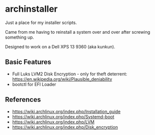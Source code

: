 # archinstaller
Just a place for my installer scripts.

Came from me having to reinstall a system over and over after screwing something up.

Designed to work on a Dell XPS 13 9360 (aka kunkun).

## Basic Features
* Full Luks LVM2 Disk Encryption - only for theft deterrent: https://en.wikipedia.org/wiki/Plausible_deniability
* bootctl for EFI Loader

## References
* https://wiki.archlinux.org/index.php/Installation_guide
* https://wiki.archlinux.org/index.php/Systemd-boot
* https://wiki.archlinux.org/index.php/LVM
* https://wiki.archlinux.org/index.php/Disk_encryption
